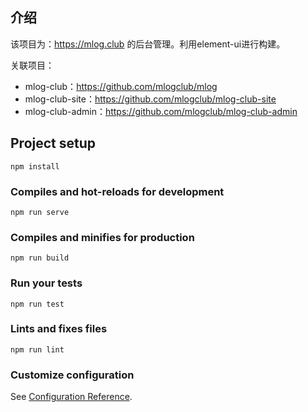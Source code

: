 ## 介绍

该项目为：https://mlog.club 的后台管理。利用element-ui进行构建。

关联项目：
- mlog-club：https://github.com/mlogclub/mlog
- mlog-club-site：https://github.com/mlogclub/mlog-club-site
- mlog-club-admin：https://github.com/mlogclub/mlog-club-admin

## Project setup
```
npm install
```

### Compiles and hot-reloads for development
```
npm run serve
```

### Compiles and minifies for production
```
npm run build
```

### Run your tests
```
npm run test
```

### Lints and fixes files
```
npm run lint
```

### Customize configuration
See [Configuration Reference](https://cli.vuejs.org/config/).
